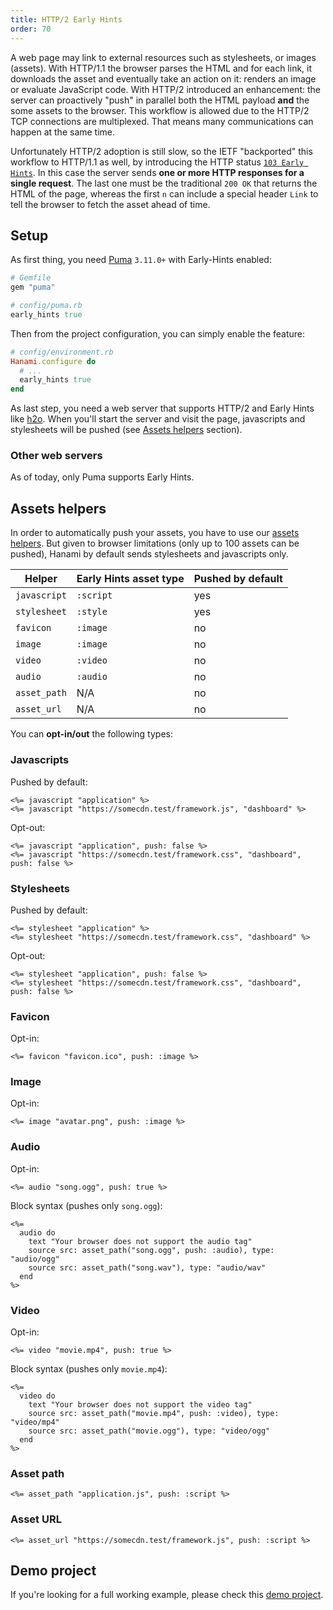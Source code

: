 ```yaml
---
title: HTTP/2 Early Hints
order: 70
---
```


A web page may link to external resources such as stylesheets, or images (assets).
With HTTP/1.1 the browser parses the HTML and for each link, it downloads the asset and eventually take an action on it: renders an image or evaluate JavaScript code.
With HTTP/2 introduced an enhancement: the server can proactively "push" in parallel both the HTML payload **and** the some assets to the browser. This workflow is allowed due to the HTTP/2 TCP connections are multiplexed. That means many communications can happen at the same time.

Unfortunately HTTP/2 adoption is still slow, so the IETF "backported" this workflow to HTTP/1.1 as well, by introducing the HTTP status [`103 Early Hints`](https://datatracker.ietf.org/doc/rfc8297/).
In this case the server sends **one or more HTTP responses for a single request**. The last one must be the traditional `200 OK` that returns the HTML of the page, whereas the first `n` can include a special header `Link` to tell the browser to fetch the asset ahead of time.

## Setup

As first thing, you need [Puma](http://puma.io/) `3.11.0+` with Early-Hints enabled:

```ruby
# Gemfile
gem "puma"
```

```ruby
# config/puma.rb
early_hints true
```

Then from the project configuration, you can simply enable the feature:

```ruby
# config/environment.rb
Hanami.configure do
  # ...
  early_hints true
end
```

As last step, you need a web server that supports HTTP/2 and Early Hints like [h2o](https://h2o.examp1e.net/).
When you'll start the server and visit the page, javascripts and stylesheets will be pushed (see [Assets helpers](#assets-helpers) section).

### Other web servers

As of today, only Puma supports Early Hints.

## Assets helpers

In order to automatically push your assets, you have to use our [assets helpers](/helpers/assets).
But given to browser limitations (only up to 100 assets can be pushed), Hanami by default sends stylesheets and javascripts only.

<table class="table table-bordered">
  <thead>
    <tr>
      <th>Helper</th>
      <th>Early Hints asset type</th>
      <th>Pushed by default</th>
    </tr>
  </thead>
  <tbody>
    <tr>
      <td><code>javascript</code></td>
      <td><code>:script</code></td>
      <td>yes</td>
    </tr>
    <tr>
      <td><code>stylesheet</code></td>
      <td><code>:style</code></td>
      <td>yes</td>
    </tr>
    <tr>
      <td><code>favicon</code></td>
      <td><code>:image</code></td>
      <td>no</td>
    </tr>
    <tr>
      <td><code>image</code></td>
      <td><code>:image</code></td>
      <td>no</td>
    </tr>
    <tr>
      <td><code>video</code></td>
      <td><code>:video</code></td>
      <td>no</td>
    </tr>
    <tr>
      <td><code>audio</code></td>
      <td><code>:audio</code></td>
      <td>no</td>
    </tr>
    <tr>
      <td><code>asset_path</code></td>
      <td>N/A</td>
      <td>no</td>
    </tr>
    <tr>
      <td><code>asset_url</code></td>
      <td>N/A</td>
      <td>no</td>
    </tr>
  </tbody>
</table>

You can **opt-in/out** the following types:

### Javascripts

Pushed by default:

```erb
<%= javascript "application" %>
<%= javascript "https://somecdn.test/framework.js", "dashboard" %>
```

Opt-out:

```erb
<%= javascript "application", push: false %>
<%= javascript "https://somecdn.test/framework.css", "dashboard", push: false %>
```

### Stylesheets

Pushed by default:

```erb
<%= stylesheet "application" %>
<%= stylesheet "https://somecdn.test/framework.css", "dashboard" %>
```

Opt-out:

```erb
<%= stylesheet "application", push: false %>
<%= stylesheet "https://somecdn.test/framework.css", "dashboard", push: false %>
```

### Favicon

Opt-in:

```erb
<%= favicon "favicon.ico", push: :image %>
```

### Image

Opt-in:

```erb
<%= image "avatar.png", push: :image %>
```

### Audio

Opt-in:

```erb
<%= audio "song.ogg", push: true %>
```

Block syntax (pushes only `song.ogg`):

```erb
<%=
  audio do
    text "Your browser does not support the audio tag"
    source src: asset_path("song.ogg", push: :audio), type: "audio/ogg"
    source src: asset_path("song.wav"), type: "audio/wav"
  end
%>
```

### Video

Opt-in:

```erb
<%= video "movie.mp4", push: true %>
```

Block syntax (pushes only `movie.mp4`):

```erb
<%=
  video do
    text "Your browser does not support the video tag"
    source src: asset_path("movie.mp4", push: :video), type: "video/mp4"
    source src: asset_path("movie.ogg"), type: "video/ogg"
  end
%>
```

### Asset path

```erb
<%= asset_path "application.js", push: :script %>
```

### Asset URL

```erb
<%= asset_url "https://somecdn.test/framework.js", push: :script %>
```

## Demo project

If you're looking for a full working example, please check this [demo project](https://github.com/jodosha/hall_of_fame).
